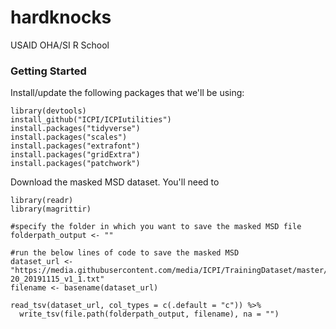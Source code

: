 # hardknocks
USAID OHA/SI R School

### Getting Started

Install/update the following packages that we'll be using:

```{r}
library(devtools)
install_github("ICPI/ICPIutilities")
install.packages("tidyverse")
install.packages("scales")
install.packages("extrafont")
install.packages("gridExtra")
install.packages("patchwork")
```

Download the masked MSD dataset. You'll need to 

```{r}
library(readr)
library(magrittir)

#specify the folder in which you want to save the masked MSD file
folderpath_output <- ""

#run the below lines of code to save the masked MSD
dataset_url <- "https://media.githubusercontent.com/media/ICPI/TrainingDataset/master/Output/MER_Structured_TRAINING_Datasets_PSNU_IM_FY17-20_20191115_v1_1.txt"
filename <- basename(dataset_url) 

read_tsv(dataset_url, col_types = c(.default = "c")) %>%
  write_tsv(file.path(folderpath_output, filename), na = "")
  
```
